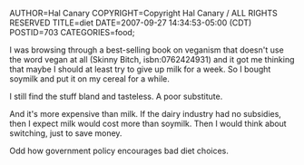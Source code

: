 AUTHOR=Hal Canary
COPYRIGHT=Copyright Hal Canary / ALL RIGHTS RESERVED
TITLE=diet
DATE=2007-09-27 14:34:53-05:00 (CDT)
POSTID=703
CATEGORIES=food;

I was browsing through a best-selling book on veganism that doesn't use the word vegan at all (Skinny Bitch, isbn:0762424931) and it got me thinking that maybe I should at least try to give up milk for a week. So I bought soymilk and put it on my cereal for a while.

I still find the stuff bland and tasteless. A poor substitute.

And it's more expensive than milk. If the dairy industry had no subsidies, then I expect milk would cost more than soymilk. Then I would think about switching, just to save money.

Odd how government policy encourages bad diet choices.
